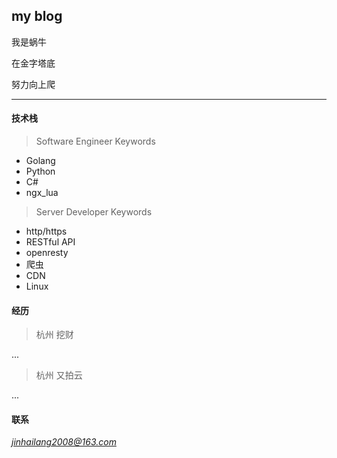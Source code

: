 ## my blog

我是蜗牛

在金字塔底

努力向上爬

-------------

#### 技术栈

> Software Engineer Keywords

  - Golang
  - Python
  - C#
  - ngx_lua

> Server Developer Keywords
  
  - http/https
  - RESTful API
  - openresty
  - 爬虫
  - CDN
  - Linux
  
#### 经历

> 杭州 挖财

...

> 杭州 又拍云

...


#### 联系
*jinhailang2008@163.com*

